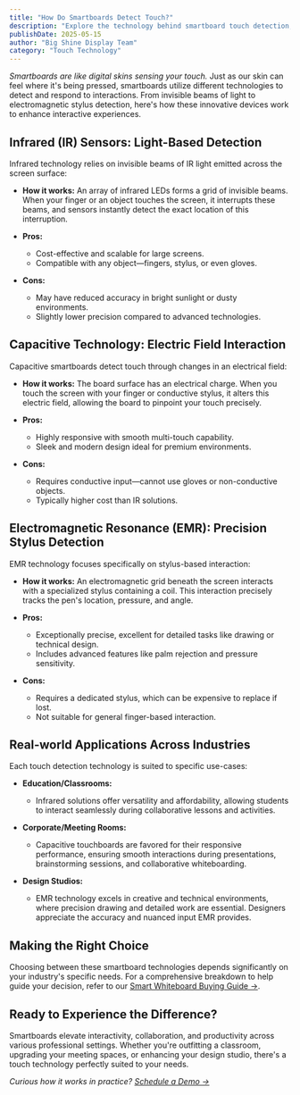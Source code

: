 ```yaml
---
title: "How Do Smartboards Detect Touch?"
description: "Explore the technology behind smartboard touch detection, including infrared sensors, capacitive technology, and electromagnetic resonance, to understand how these interactive displays enhance collaboration."
publishDate: 2025-05-15
author: "Big Shine Display Team"
category: "Touch Technology"
---
```


_Smartboards are like digital skins sensing your touch._ Just as our skin can feel where it's being pressed, smartboards utilize different technologies to detect and respond to interactions. From invisible beams of light to electromagnetic stylus detection, here's how these innovative devices work to enhance interactive experiences.

## Infrared (IR) Sensors: Light-Based Detection

Infrared technology relies on invisible beams of IR light emitted across the screen surface:

- **How it works:** An array of infrared LEDs forms a grid of invisible beams. When your finger or an object touches the screen, it interrupts these beams, and sensors instantly detect the exact location of this interruption.
- **Pros:**

  - Cost-effective and scalable for large screens.
  - Compatible with any object—fingers, stylus, or even gloves.

- **Cons:**

  - May have reduced accuracy in bright sunlight or dusty environments.
  - Slightly lower precision compared to advanced technologies.

## Capacitive Technology: Electric Field Interaction

Capacitive smartboards detect touch through changes in an electrical field:

- **How it works:** The board surface has an electrical charge. When you touch the screen with your finger or conductive stylus, it alters this electric field, allowing the board to pinpoint your touch precisely.
- **Pros:**

  - Highly responsive with smooth multi-touch capability.
  - Sleek and modern design ideal for premium environments.

- **Cons:**

  - Requires conductive input—cannot use gloves or non-conductive objects.
  - Typically higher cost than IR solutions.

## Electromagnetic Resonance (EMR): Precision Stylus Detection

EMR technology focuses specifically on stylus-based interaction:

- **How it works:** An electromagnetic grid beneath the screen interacts with a specialized stylus containing a coil. This interaction precisely tracks the pen's location, pressure, and angle.
- **Pros:**

  - Exceptionally precise, excellent for detailed tasks like drawing or technical design.
  - Includes advanced features like palm rejection and pressure sensitivity.

- **Cons:**

  - Requires a dedicated stylus, which can be expensive to replace if lost.
  - Not suitable for general finger-based interaction.

## Real-world Applications Across Industries

Each touch detection technology is suited to specific use-cases:

- **Education/Classrooms:**

  - Infrared solutions offer versatility and affordability, allowing students to interact seamlessly during collaborative lessons and activities.

- **Corporate/Meeting Rooms:**

  - Capacitive touchboards are favored for their responsive performance, ensuring smooth interactions during presentations, brainstorming sessions, and collaborative whiteboarding.

- **Design Studios:**

  - EMR technology excels in creative and technical environments, where precision drawing and detailed work are essential. Designers appreciate the accuracy and nuanced input EMR provides.

## Making the Right Choice

Choosing between these smartboard technologies depends significantly on your industry's specific needs. For a comprehensive breakdown to help guide your decision, refer to our [Smart Whiteboard Buying Guide →](/smart-whiteboard-buying-guide).

## Ready to Experience the Difference?

Smartboards elevate interactivity, collaboration, and productivity across various professional settings. Whether you're outfitting a classroom, upgrading your meeting spaces, or enhancing your design studio, there's a touch technology perfectly suited to your needs.

_Curious how it works in practice? [Schedule a Demo →](/contact)_
